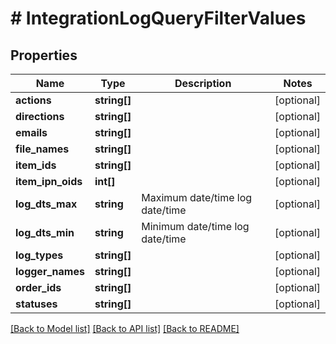 # # IntegrationLogQueryFilterValues

## Properties

Name | Type | Description | Notes
------------ | ------------- | ------------- | -------------
**actions** | **string[]** |  | [optional]
**directions** | **string[]** |  | [optional]
**emails** | **string[]** |  | [optional]
**file_names** | **string[]** |  | [optional]
**item_ids** | **string[]** |  | [optional]
**item_ipn_oids** | **int[]** |  | [optional]
**log_dts_max** | **string** | Maximum date/time log date/time | [optional]
**log_dts_min** | **string** | Minimum date/time log date/time | [optional]
**log_types** | **string[]** |  | [optional]
**logger_names** | **string[]** |  | [optional]
**order_ids** | **string[]** |  | [optional]
**statuses** | **string[]** |  | [optional]

[[Back to Model list]](../../README.md#models) [[Back to API list]](../../README.md#endpoints) [[Back to README]](../../README.md)
